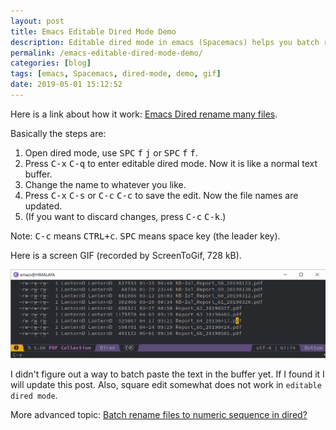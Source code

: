 ```yaml
---
layout: post
title: Emacs Editable Dired Mode Demo
description: Editable dired mode in emacs (Spacemacs) helps you batch rename the file name, which is quite useful.
permalink: /emacs-editable-dired-mode-demo/
categories: [blog]
tags: [emacs, Spacemacs, dired-mode, demo, gif]
date: 2019-05-01 15:12:52 
---
```


Here is a link about how it work: [Emacs Dired rename many files](https://stackoverflow.com/questions/15881776/emacs-dired-rename-many-files).

Basically the steps are:

1.  Open dired mode, use <kbd>SPC</kbd> <kbd>f</kbd> <kbd>j</kbd> or <kbd>SPC</kbd> <kbd>f</kbd> <kbd>f</kbd>.
2.  Press <kbd>C-x</kbd> <kbd>C-q</kbd> to enter editable dired mode. Now it is like a normal text buffer.
3.  Change the name to whatever you like.
4.  Press <kbd>C-x</kbd> <kbd>C-s</kbd> or <kbd>C-c</kbd> <kbd>C-c</kbd> to save the edit. Now the file names are updated.
5.  (If you want to discard changes, press <kbd>C-c</kbd> <kbd>C-k</kbd>.)

Note: <kbd>C-c</kbd> means <kbd>CTRL+c</kbd>. <kbd>SPC</kbd> means space key (the leader key).

Here is a screen GIF (recorded by ScreenToGif, 728 kB).

![img](../assets/post-img/emacs-editable-dired-mode-demo/editable_dired_mode_demo.gif "Editable dired mode demo")

I didn't figure out a way to batch paste the text in the buffer yet. If I found it I will update this post. Also, square edit somewhat does not work in `editable dired mode`.

More advanced topic: [Batch rename files to numeric sequence in dired?](https://emacs.stackexchange.com/questions/27492/batch-rename-files-to-numeric-sequence-in-dired)
